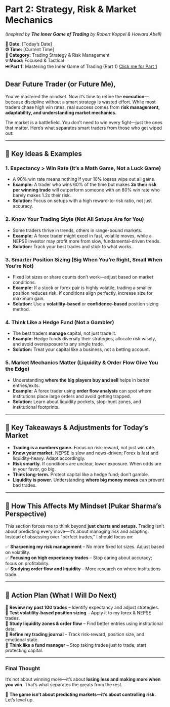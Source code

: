 # **Part 2: Strategy, Risk & Market Mechanics**  
*(Inspired by* ***The Inner Game of Trading*** *by Robert Koppel & Howard Abell)*  

**📅 Date:** [Today’s Date]  
**⏰ Time:** [Current Time]  
**📂 Category:** Trading Strategy & Risk Management  
**💡 Mood:** Focused & Tactical  
**⏭️ Part 1:** Mastering the Inner Game of Trading (Part 1) [Click me for Part 1](../Chapter%207/1.%20Book%20Summary.md)

## **Dear Future Trader (or Future Me),**  

You’ve mastered the mindset. Now it’s time to refine the **execution**—because discipline without a smart strategy is wasted effort. While most traders chase high win rates, real success comes from **risk management, adaptability, and understanding market mechanics.**  

The market is a battlefield. You don’t need to win every fight—just the ones that matter. Here’s what separates smart traders from those who get wiped out:  

---  

## **🔑 Key Ideas & Examples**  

### **1. Expectancy > Win Rate (It’s a Math Game, Not a Luck Game)**  
- A 90% win rate means nothing if your 10% losses wipe out all gains.  
- **Example:** A trader who wins 60% of the time but makes **3x their risk per winning trade** will outperform someone with an 80% win rate who barely makes 1.2x their risk.  
- **Solution:** Focus on setups with a high reward-to-risk ratio, not just accuracy.  

### **2. Know Your Trading Style (Not All Setups Are for You)**  
- Some traders thrive in trends, others in range-bound markets.  
- **Example:** A forex trader might excel in fast, volatile moves, while a NEPSE investor may profit more from slow, fundamental-driven trends.  
- **Solution:** Track your best trades and stick to what works.  

### **3. Smarter Position Sizing (Big When You’re Right, Small When You’re Not)**  
- Fixed lot sizes or share counts don’t work—adjust based on market conditions.  
- **Example:** If a stock or forex pair is highly volatile, trading a smaller position reduces risk. If conditions align perfectly, increase size for maximum gain.  
- **Solution:** Use a **volatility-based** or **confidence-based** position sizing method.  

### **4. Think Like a Hedge Fund (Not a Gambler)**  
- The best traders **manage** capital, not just trade it.  
- **Example:** Hedge funds diversify their strategies, allocate risk wisely, and avoid overexposure to any single trade.  
- **Solution:** Treat your capital like a business, not a betting account.  

### **5. Market Mechanics Matter (Liquidity & Order Flow Give You the Edge)**  
- Understanding **where the big players buy and sell** helps in better entries/exits.  
- **Example:** A forex trader using **order flow analysis** can spot where institutions place large orders and avoid getting trapped.  
- **Solution:** Learn about liquidity pockets, stop-hunt zones, and institutional footprints.  

---

## **📌 Key Takeaways & Adjustments for Today’s Market**  

- **Trading is a numbers game.** Focus on risk-reward, not just win rate.  
- **Know your market.** NEPSE is slow and news-driven; Forex is fast and liquidity-heavy. Adapt accordingly.  
- **Risk smartly.** If conditions are unclear, lower exposure. When odds are in your favor, go big.  
- **Think long-term.** Protect capital like a hedge fund; don’t gamble.  
- **Liquidity is power.** Understanding **where big money moves** can prevent bad trades.  

---

## **🧠 How This Affects My Mindset (Pukar Sharma’s Perspective)**  

This section forces me to think beyond **just charts and setups.** Trading isn’t about predicting every move—it’s about managing risk and adapting. Instead of obsessing over “perfect trades,” I should focus on:  

✅ **Sharpening my risk management** – No more fixed lot sizes. Adjust based on volatility.  
✅ **Focusing on high expectancy trades** – Stop caring about accuracy; focus on profitability.  
✅ **Studying order flow and liquidity** – More research on where institutions trade.  

---

## **🎯 Action Plan (What I Will Do Next)**  

📌 **Review my past 100 trades** – Identify expectancy and adjust strategies.  
📌 **Test volatility-based position sizing** – Apply it to my forex & NEPSE trades.  
📌 **Study liquidity zones & order flow** – Find better entries using institutional data.  
📌 **Refine my trading journal** – Track risk-reward, position size, and emotional state.  
📌 **Think like a fund manager** – Stop taking trades just to trade; start protecting capital.  

---

### **Final Thought**  
It’s not about winning more—it’s about **losing less and making more when you win.** That’s what separates the greats from the rest.  

🚀 **The game isn’t about predicting markets—it’s about controlling risk.** Let’s level up.  